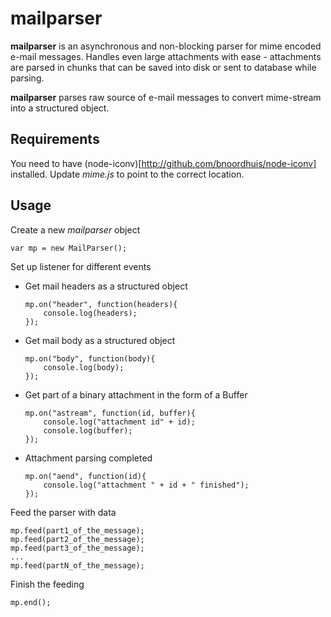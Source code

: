 mailparser
==========

**mailparser** is an asynchronous and non-blocking parser for mime encoded e-mail messages. Handles even large
attachments with ease - attachments are parsed in chunks that can be saved into disk or sent to database while parsing.

**mailparser** parses raw source of e-mail messages to convert mime-stream into a structured object.

Requirements
------------

You need to have (node-iconv)[http://github.com/bnoordhuis/node-iconv] installed. Update *mime.js* to point to the correct location.

Usage
-----

Create a new *mailparser* object

    var mp = new MailParser();
    
Set up listener for different events

  * Get mail headers as a structured object
    
        mp.on("header", function(headers){
            console.log(headers);
        });
  
  * Get mail body as a structured object
    
        mp.on("body", function(body){
            console.log(body);
        });
  
  * Get part of a binary attachment in the form of a Buffer
    
        mp.on("astream", function(id, buffer){
            console.log("attachment id" + id);
            console.log(buffer);
        });
  
  * Attachment parsing completed
  
        mp.on("aend", function(id){
            console.log("attachment " + id + " finished");
        });

Feed the parser with data

    mp.feed(part1_of_the_message);
    mp.feed(part2_of_the_message);
    mp.feed(part3_of_the_message);
    ...
    mp.feed(partN_of_the_message);

Finish the feeding

    mp.end();